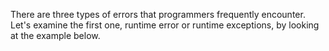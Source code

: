 There are three types of errors that programmers frequently encounter. Let's examine the first one, runtime error or runtime exceptions, by looking at the example below.

